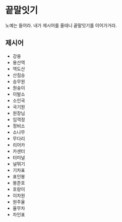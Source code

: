 # 끝말잇기
노예는 들어라. 내가 제시어를 줄테니 끝말잇기를 이어가거라.

## 제시어
- 강용
- 용산역
- 역도산
- 산짐승
- 승무원
- 원숭이
- 이발소
- 소인국
- 국기원
- 원장님
- 임꺽정
- 정비소
- 소나무
- 무다리
- 리어카
- 카센터
- 터미널
- 널뛰기
- 기차표
- 표인봉
- 봉준호
- 호랑이
- 이차원
- 원주율
- 율무차
- 차인표